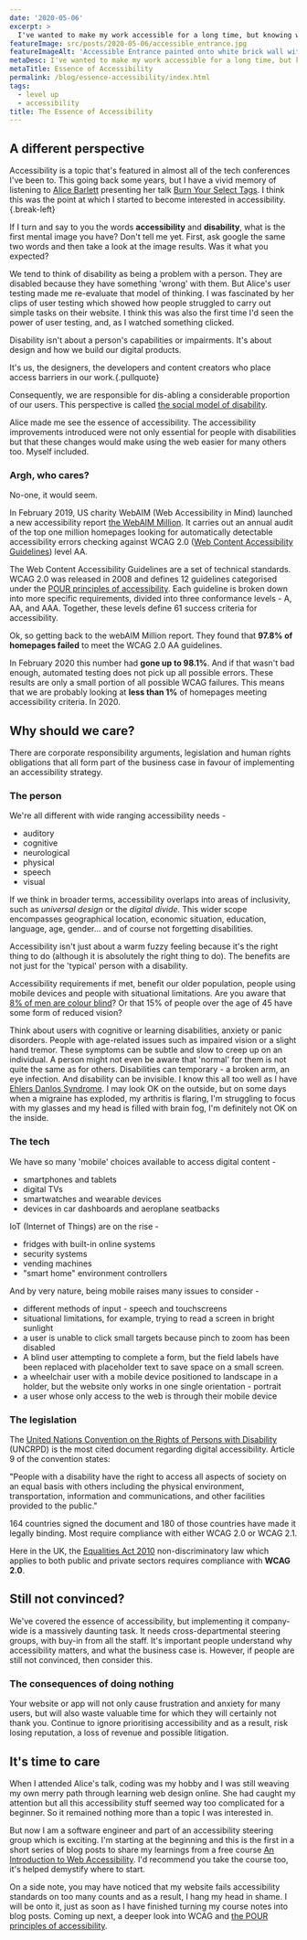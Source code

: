 ```yaml
---
date: '2020-05-06'
excerpt: >
  I've wanted to make my work accessible for a long time, but knowing where to start has eluded me. Well no more! I've taken a course, I'm writing my notes and this is the first post getting to grips with what exactly is the essence of accessibility?
featureImage: src/posts/2020-05-06/accessible_entrance.jpg
featureImageAlt: 'Accessible Entrance painted onto white brick wall with black arrow pointing right'
metaDesc: I've wanted to make my work accessible for a long time, but knowing where to start has eluded me. Well no more! So what exactly is the essence of accessibility?
metaTitle: Essence of Accessibility
permalink: /blog/essence-accessibility/index.html
tags:
  - level up
  - accessibility
title: The Essence of Accessibility
---
```


## A different perspective

Accessibility is a topic that's featured in almost all of the tech conferences I've been to. This going back some years, but I have a vivid memory of listening to [Alice Barlett][1] presenting her talk [Burn Your Select Tags][2]. I think this was the point at which I started to become interested in accessibility.{.break-left}

If I turn and say to you the words **accessibility** and **disability**, what is the first mental image you have? Don't tell me yet. First, ask google the same two words and then take a look at the image results. Was it what you expected?

We tend to think of disability as being a problem with a person. They are disabled because they have something 'wrong' with them. But Alice's user testing made me re-evaluate that model of thinking. I was fascinated by her clips of user testing which showed how people struggled to carry out simple tasks on their website. I think this was also the first time I'd seen the power of user testing, and, as I watched something clicked.

Disability isn't about a person's capabilities or impairments. It's about design and how we build our digital products.

It's us, the designers, the developers and content creators who place access barriers in our work.{.pullquote}

Consequently, we are responsible for dis-abling a considerable proportion of our users. This perspective is called [the social model of disability][3].

Alice made me see the essence of accessibility. The accessibility improvements introduced were not only essential for people with disabilities but that these changes would make using the web easier for many others too. Myself included.

### Argh, who cares?

No-one, it would seem.

In February 2019, US charity WebAIM (Web Accessibility in Mind) launched a new accessibility report [the WebAIM Million][4]. It carries out an annual audit of the top one million homepages looking for automatically detectable accessibility errors checking against WCAG 2.0 ([Web Content Accessibility Guidelines][5]) level AA.

The Web Content Accessibility Guidelines are a set of technical standards. WCAG 2.0 was released in 2008 and defines 12 guidelines categorised under the [POUR principles of accessibility][6]. Each guideline is broken down into more specific requirements, divided into three conformance levels - A, AA, and AAA. Together, these levels define 61 success criteria for accessibility.

Ok, so getting back to the webAIM Million report. They found that **97.8% of homepages failed** to meet the WCAG 2.0 AA guidelines.

In February 2020 this number had **gone up to 98.1%**. And if that wasn't bad enough, automated testing does not pick up all possible errors. These results are only a small portion of all possible WCAG failures. This means that we are probably looking at **less than 1%** of homepages meeting accessibility criteria. In 2020.

## Why should we care?

There are corporate responsibility arguments, legislation and human rights obligations that all form part of the business case in favour of implementing an accessibility strategy.

### The person

We're all different with wide ranging accessibility needs -

  * auditory
  * cognitive
  * neurological
  * physical
  * speech
  * visual

If we think in broader terms, accessibility overlaps into areas of inclusivity, such as _universal design_ or the _digital divide_. This wider scope encompasses geographical location, economic situation, education, language, age, gender... and of course not forgetting disabilities.

Accessibility isn't just about a warm fuzzy feeling because it's the right thing to do (although it is absolutely the right thing to do). The benefits are not just for the 'typical' person with a disability.

Accessibility requirements if met, benefit our older population, people using mobile devices and people with situational limitations. Are you aware that [8% of men are colour blind][7]? Or that 15% of people over the age of 45 have some form of reduced vision?

Think about users with cognitive or learning disabilities, anxiety or panic disorders. People with age-related issues such as impaired vision or a slight hand tremor. These symptoms can be subtle and slow to creep up on an individual. A person might not even be aware that 'normal' for them is not quite the same as for others. Disabilities can temporary - a broken arm, an eye infection. And disability can be invisible. I know this all too well as I have [Ehlers Danlos Syndrome][8]. I may look OK on the outside, but on some days when a migraine has exploded, my arthritis is flaring, I'm struggling to focus with my glasses and my head is filled with brain fog, I'm definitely not OK on the inside.


### The tech

We have so many 'mobile' choices available to access digital content -

  * smartphones and tablets
  * digital TVs
  * smartwatches and wearable devices
  * devices in car dashboards and aeroplane seatbacks

IoT (Internet of Things) are on the rise -

  * fridges with built-in online systems
  * security systems
  * vending machines
  * "smart home" environment controllers

And by very nature, being mobile raises many issues to consider -

  * different methods of input - speech and touchscreens
  * situational limitations, for example, trying to read a screen in bright sunlight
  * a user is unable to click small targets because pinch to zoom has been disabled
  * A blind user attempting to complete a form, but the field labels have been replaced with placeholder text to save space on a small screen.
  * a wheelchair user with a mobile device positioned to landscape in a holder, but the website only works in one single orientation - portrait
  * a user whose only access to the web is through their mobile device

### The legislation

The [United Nations Convention on the Rights of Persons with Disability][9] (UNCRPD) is the most cited document regarding digital accessibility. Article 9 of the convention states:

"People with a disability have the right to access all aspects of society on an equal basis with others including the physical environment, transportation, information and communications, and other facilities provided to the public."

164 countries signed the document and 180 of those countries have made it legally binding. Most require compliance with either WCAG 2.0 or WCAG 2.1.

Here in the UK, the [Equalities Act 2010][10] non-discriminatory law which applies to both public and private sectors requires compliance with **WCAG 2.0**.

## Still not convinced?

We've covered the essence of accessibility, but implementing it company-wide is a massively daunting task. It needs cross-departmental steering groups, with buy-in from all the staff. It's important people understand why accessibility matters, and what the business case is. However, if people are still not convinced, then consider this.

### The consequences of doing nothing

Your website or app will not only cause frustration and anxiety for many users, but will also waste valuable time for which they will certainly not thank you. Continue to ignore prioritising accessibility and as a result, risk losing reputation, a loss of revenue and possible litigation.

## It's time to care

When I attended Alice's talk, coding was my hobby and I was still weaving my own merry path through learning web design online. She had caught my attention but all this accessibility stuff seemed way too complicated for a beginner. So it remained nothing more than a topic I was interested in.

But now I am a software engineer and part of an accessibility steering group which is exciting. I'm starting at the beginning and this is the first in a short series of blog posts to share my learnings from a free course [An Introduction to Web Accessibility][11]. I'd recommend you take the course too, it's helped demystify where to start.

On a side note, you may have noticed that my website fails accessibility standards on too many counts and as a result, I hang my head in shame. I will be onto it, just as soon as I have finished turning my course notes into blog posts. Coming up next, a deeper look into WCAG and [the POUR principles of accessibility][6].

 [1]: https://alicebartlett.co.uk/
 [2]: https://www.youtube.com/watch?v=CUkMCQR4TpY
 [3]: https://rcni.com/hosted-content/rcn/first-steps/social-model-of-disability
 [4]: https://webaim.org/projects/million/
 [5]: https://www.w3.org/WAI/standards-guidelines/wcag/
 [6]: /blog/understanding-pour-principles-accessibility/
 [7]: http://www.colourblindawareness.org/colour-blindness/
 [8]: https://www.ehlers-danlos.org/what-is-eds/
 [9]: https://www.un.org/development/desa/disabilities/convention-on-the-rights-of-persons-with-disabilities.html
 [10]: https://www.equalityhumanrights.com/en/equality-act-2010/what-equality-act
 [11]: https://courses.edx.org/courses/course-v1:W3Cx+WAI0.1x+3T2019/course/
